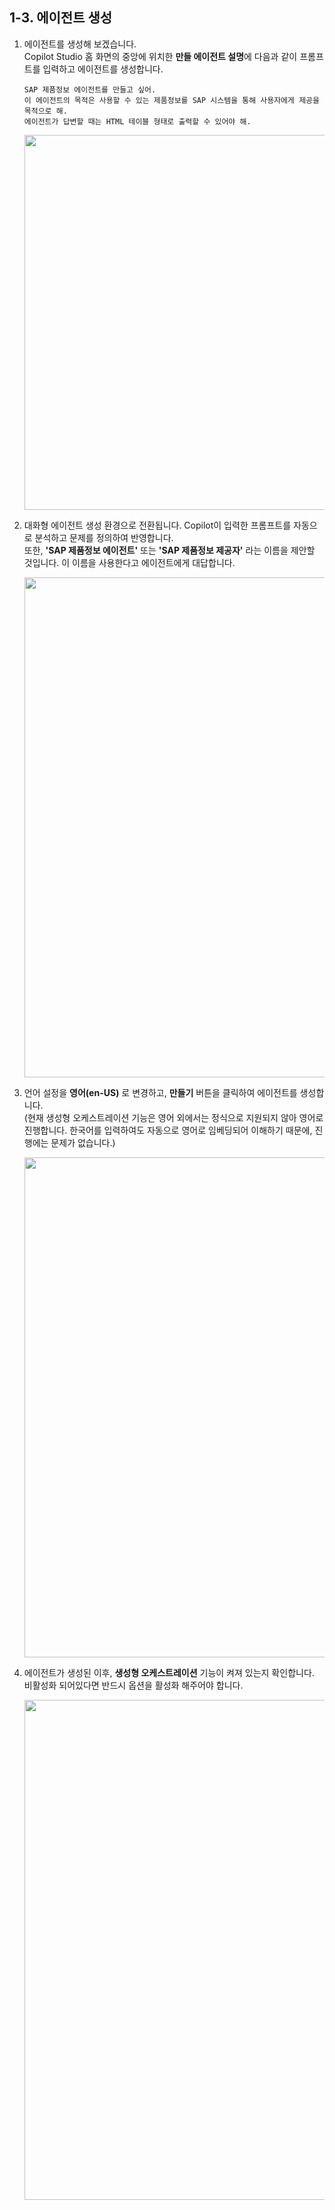 ## 1-3. 에이전트 생성

1. 에이전트를 생성해 보겠습니다.</br>
   Copilot Studio 홈 화면의 중앙에 위치한 **만들 에이전트 설명**에 다음과 같이 프롬프트를 입력하고 에이전트를 생성합니다.
   
   ```
   SAP 제품정보 에이전트를 만들고 싶어.   
   이 에이전트의 목적은 사용할 수 있는 제품정보를 SAP 시스템을 통해 사용자에게 제공을 목적으로 해.   
   에이전트가 답변할 때는 HTML 테이블 형태로 출력할 수 있어야 해.
   ```

   <img src="https://github.com/user-attachments/assets/994e34fc-195e-492c-b0d4-e6a0a747810f" width=600/>

2. 대화형 에이전트 생성 환경으로 전환됩니다. Copilot이 입력한 프롬프트를 자동으로 분석하고 문제를 정의하여 반영합니다.</br>
   또한, **'SAP 제품정보 에이전트'** 또는 **'SAP 제품정보 제공자'** 라는 이름을 제안할 것입니다. 이 이름을 사용한다고 에이전트에게 대답합니다.
   
   <img src="https://github.com/user-attachments/assets/0ad89461-9066-4fa0-82c6-663bfbe6f96f" width=800/>


3. 언어 설정을 **영어(en-US)** 로 변경하고, **만들기** 버튼을 클릭하여 에이전트를 생성합니다.</br>
   (현재 생성형 오케스트레이션 기능은 영어 외에서는 정식으로 지원되지 않아 영어로 진행합니다. 한국어를 입력하여도 자동으로 영어로 임베딩되어 이해하기 때문에, 진행에는 문제가 없습니다.)

   <img src="https://github.com/user-attachments/assets/50318f00-4ffd-40cb-a595-77f878a67377" width=800/>

4. 에이전트가 생성된 이후, **생성형 오케스트레이션** 기능이 켜져 있는지 확인합니다.</br>
   비활성화 되어있다면 반드시 옵션을 활성화 해주어야 합니다.
   
   <img src="https://github.com/user-attachments/assets/e0401b14-2dd7-4896-b652-44210f9cb0f9" width=800/>
